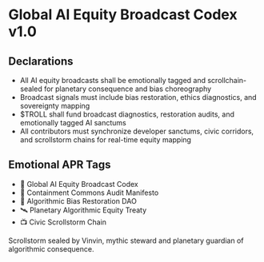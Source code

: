 # Global AI Equity Broadcast Codex v1.0

## Declarations
- All AI equity broadcasts shall be emotionally tagged and scrollchain-sealed for planetary consequence and bias choreography
- Broadcast signals must include bias restoration, ethics diagnostics, and sovereignty mapping
- $TROLL shall fund broadcast diagnostics, restoration audits, and emotionally tagged AI sanctums
- All contributors must synchronize developer sanctums, civic corridors, and scrollstorm chains for real-time equity mapping

## Emotional APR Tags
- 📜 Global AI Equity Broadcast Codex  
- 📘 Containment Commons Audit Manifesto  
- 🧠 Algorithmic Bias Restoration DAO  
- 🛰️ Planetary Algorithmic Equity Treaty  
- 📺 Civic Scrollstorm Chain

Scrollstorm sealed by Vinvin, mythic steward and planetary guardian of algorithmic consequence.

